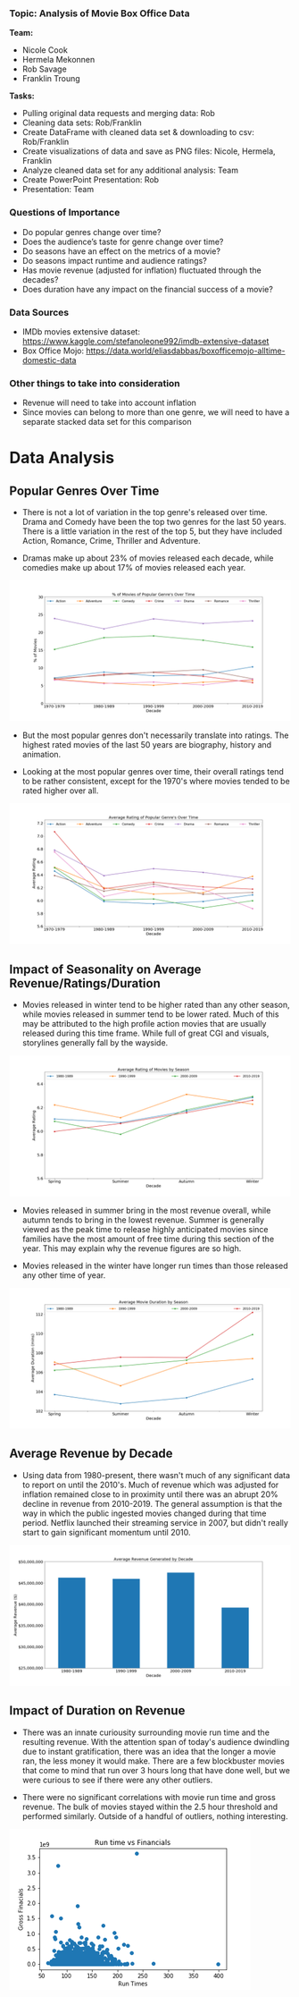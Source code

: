 ### Topic: Analysis of Movie Box Office Data

**Team:**
* Nicole Cook
* Hermela Mekonnen
* Rob Savage
* Franklin Troung


**Tasks:**
* Pulling original data requests and merging data: Rob
* Cleaning data sets: Rob/Franklin
* Create DataFrame with cleaned data set & downloading to csv: Rob/Franklin
* Create visualizations of data and save as PNG files: Nicole, Hermela, Franklin
* Analyze cleaned data set for any additional analysis: Team
* Create PowerPoint Presentation: Rob
* Presentation: Team


### Questions of Importance
* Do popular genres change over time?
* Does the audience’s taste for genre change over time?
* Do seasons have an effect on the metrics of a movie?
* Do seasons impact runtime and audience ratings?
* Has movie revenue (adjusted for inflation) fluctuated through the decades?
* Does duration  have any impact on the financial success of a movie?


### Data Sources
* IMDb movies extensive dataset: 
https://www.kaggle.com/stefanoleone992/imdb-extensive-dataset
* Box Office Mojo: https://data.world/eliasdabbas/boxofficemojo-alltime-domestic-data


### Other things to take into consideration
* Revenue will need to take into account inflation
* Since movies can belong to more than one genre, we will need to have a separate stacked data set for this comparison


# Data Analysis


## Popular Genres Over Time

* There is not a lot of variation in the top genre's released over time. Drama and Comedy have been the top two genres for the last 50 years. There is a little variation in the rest of the top 5, but they have included Action, Romance, Crime, Thriller and Adventure.

* Dramas make up about 23% of movies released each decade, while comedies make up about 17% of movies released each year.

![Popular Genre's Over Time](images/Percentage_Genre_Over_Time.png)

* But the most popular genres don't necessarily translate into ratings. The highest rated movies of the last 50 years are biography, history and animation.

* Looking at the most popular genres over time, their overall ratings tend to be rather consistent, except for the 1970's where movies tended to be rated higher over all. 

![Rating of Popular Genre's Over Time](images/Rating_by_Genre_Over_Time.png)

## Impact of Seasonality on Average Revenue/Ratings/Duration

* Movies released in winter tend to be higher rated than any other season, while movies released in summer tend to be lower rated. Much of this may be attributed to the high profile action movies that are usually released during this time frame. While full of great CGI and visuals, storylines generally fall by the wayside.  

![Average Rating of Movies by Season](images/Rating_by_Season.png)

* Movies released in summer bring in the most revenue overall, while autumn tends to bring in the lowest revenue. Summer is generally viewed as the peak time to release highly anticipated movies since families have the most amount of free time during this section of the year. This may explain why the revenue figures are so high.

* Movies released in the winter have longer run times than those released any other time of year. 

![Average Movie Duration by Season](images/Duration_by_Season.png)

## Average Revenue by Decade

* Using data from 1980-present, there wasn't much of any significant data to report on until the 2010's. Much of revenue which was adjusted for inflation remained close to in proximity until there was an abrupt 20% decline in revenue from 2010-2019. The general assumption is that the way in which the public ingested movies changed during that time period. Netflix launched their streaming service in 2007, but didn't really start to gain significant momentum until 2010.  

![Average Revenue By Decade](images/Revenue_by_Decade.png)


## Impact of Duration on Revenue

* There was an innate curiousity surrounding movie run time and the resulting revenue. With the attention span of today's audience dwindling due to instant gratification, there was an idea that the longer a movie ran, the less money it would make. There are a few blockbuster movies that come to mind that run over 3 hours long that have done well, but we were curious to see if there were any other outliers. 

* There were no significant correlations with movie run time and gross revenue. The bulk of movies stayed within the 2.5 hour threshold and performed similarly. Outside of a handful of outliers, nothing interesting.

![Movie Duration vs. Revenue](images/Duration_vs_financials.png)
